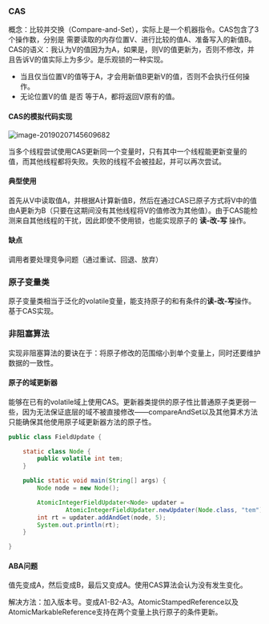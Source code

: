 ### CAS

概念：比较并交换（Compare-and-Set），实际上是一个机器指令。CAS包含了3个操作数，分别是 需要读取的内存位置V、进行比较的值A、准备写入的新值B。CAS的语义：我认为V的值因为为A，如果是，则V的值更新为，否则不修改，并且告诉V的值实际上为多少。是乐观锁的一种实现。

- 当且仅当位置V的值等于A，才会用新值B更新V的值，否则不会执行任何操作。
- 无论位置V的值 是否 等于A，都将返回V原有的值。



#### CAS的模拟代码实现

![image-20190207145609682](https://ws4.sinaimg.cn/large/006tNc79gy1fzxv8095jsj30o20daac8.jpg)

当多个线程尝试使用CAS更新同一个变量时，只有其中一个线程能更新变量的值，而其他线程都将失败。失败的线程不会被挂起，并可以再次尝试。



#### 典型使用

首先从V中读取值A，并根据A计算新值B，然后在通过CAS已原子方式将V中的值由A更新为B（只要在这期间没有其他线程将V的值修改为其他值）。由于CAS能检测来自其他线程的干扰，因此即使不使用锁，也能实现原子的 **读-改-写** 操作。



#### 缺点

调用者要处理竞争问题（通过重试、回退、放弃）





### 原子变量类

原子变量类相当于泛化的volatile变量，能支持原子的和有条件的**读-改-写**操作。基于CAS实现。



### 非阻塞算法

实现非阻塞算法的要诀在于：将原子修改的范围缩小到单个变量上，同时还要维护数据的一致性。

#### 原子的域更新器

能够在已有的volatile域上使用CAS。更新器类提供的原子性比普通原子类更弱一些，因为无法保证底层的域不被直接修改——compareAndSet以及其他算术方法只能确保其他使用原子域更新器方法的原子性。

```java
public class FieldUpdate {

    static class Node {
        public volatile int tem;
    }

    public static void main(String[] args) {
        Node node = new Node();

        AtomicIntegerFieldUpdater<Node> updater =
                AtomicIntegerFieldUpdater.newUpdater(Node.class, "tem");
        int rt = updater.addAndGet(node, 5);
        System.out.println(rt);
    }

}
```



#### ABA问题

值先变成A，然后变成B，最后又变成A。使用CAS算法会认为没有发生变化。

解决方法：加入版本号。变成A1-B2-A3。AtomicStampedReference以及AtomicMarkableReference支持在两个变量上执行原子的条件更新。